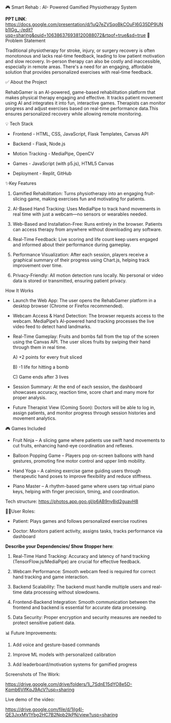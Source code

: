 🎮 Smart Rehab : AI- Powered Gamified Physiotherapy System

**PPT LINK**: https://docs.google.com/presentation/d/1uQ7eZVSqoBkCOuFI6G35DP9UNb1IGg_-/edit?usp=sharing&ouid=106386376938120088072&rtpof=true&sd=true
🧠 Problem Statement

Traditional physiotherapy for stroke, injury, or surgery recovery is often monotonous and lacks real-time feedback, leading to low patient motivation and slow recovery. In-person therapy can also be costly and inaccessible, especially in remote areas. There's a need for an engaging, affordable solution that provides personalized exercises with real-time feedback.

✅ About the Project

RehabGamer is an AI-powered, game-based rehabilitation platform that makes physical therapy engaging and effective. It tracks patient movement using AI and integrates it into fun, interactive games. Therapists can monitor progress and adjust exercises based on real-time performance data.This ensures personalized recovery while allowing remote monitoring.

💡 Tech Stack

- Frontend - HTML, CSS, JavaScript, Flask Templates, Canvas API

- Backend - Flask, Node.js

- Motion Tracking - MediaPipe, OpenCV

- Games - JavaScript (with p5.js), HTML5 Canvas
  
- Deployment - Replit, GitHub

  

✨Key Features

1. Gamified Rehabilitation:
Turns physiotherapy into an engaging fruit-slicing game, making exercises fun and motivating for patients.

2. AI-Based Hand Tracking:
Uses MediaPipe to track hand movements in real time with just a webcam—no sensors or wearables needed.

3. Web-Based and Installation-Free:
Runs entirely in the browser. Patients can access therapy from anywhere without downloading any software.

4. Real-Time Feedback:
Live scoring and life count keep users engaged and informed about their performance during gameplay.

5. Performance Visualization:
After each session, players receive a graphical summary of their progress using Chart.js, helping track improvement over time.

6. Privacy-Friendly:
All motion detection runs locally. No personal or video data is stored or transmitted, ensuring patient privacy.

How It Works
 
- Launch the Web App:
The user opens the RehabGamer platform in a desktop browser (Chrome or Firefox recommended).

- Webcam Access & Hand Detection:
The browser requests access to the webcam. MediaPipe’s AI-powered hand tracking processes the live video feed to detect hand landmarks.

- Real-Time Gameplay:
Fruits and bombs fall from the top of the screen using the Canvas API. The user slices fruits by swiping their hand through them in real time.

  A) +2 points for every fruit sliced
  
  B) -1 life for hitting a bomb
  
  C) Game ends after 3 lives

- Session Summary:
At the end of each session, the dashboard showcases accuracy, reaction time, score chart and many more for proper analysis.

- Future Therapist View (Coming Soon):
Doctors will be able to log in, assign patients, and monitor progress through session histories and movement analytics.

🎮 Games Included

- Fruit Ninja – A slicing game where patients use swift hand movements to cut fruits, enhancing hand-eye coordination and reflexes.

- Balloon Popping Game – Players pop on-screen balloons with hand gestures, promoting fine motor control and upper limb mobility.

- Hand Yoga – A calming exercise game guiding users through therapeutic hand poses to improve flexibility and reduce stiffness.

- Piano Master – A rhythm-based game where users tap virtual piano keys, helping with finger precision, timing, and coordination.

Tech structure:
https://photos.app.goo.gl/p6AB9ny8id2guavH8

🧑‍⚕User Roles:

- Patient: Plays games and follows personalized exercise routines

- Doctor: Monitors patient activity, assigns tasks, tracks performance via dashboard

**Describe your Dependencies/ Show Stopper here**:

1. Real-Time Hand Tracking: Accuracy and latency of hand tracking (TensorFlow.js/MediaPipe) are crucial for effective feedback.

2. Webcam Performance: Smooth webcam feed is required for correct hand tracking and game interaction.

3. Backend Scalability: The backend must handle multiple users and real-time data processing without slowdowns.

4. Frontend-Backend Integration: Smooth communication between the frontend and backend is essential for accurate data processing.

5. Data Security: Proper encryption and security measures are needed to protect sensitive patient data.


📊 Future Improvements:

1. Add voice and gesture-based commands

2. Improve ML models with personalized calibration

3. Add leaderboard/motivation systems for gamified progress

Screenshots of The Work: 

https://drive.google.com/drive/folders/1i_7SdnE15dYO8e5D-Kpmb6VifKpJ9AcV?usp=sharing

Live demo of the video:

https://drive.google.com/file/d/1ilg4l-QE3JxxMV1Ybg2HC7B2Npb2IkPN/view?usp=sharing
